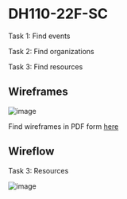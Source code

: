 # DH110-22F-SC

Task 1: Find events 

Task 2: Find organizations 

Task 3: Find resources 

## Wireframes 

![image](https://user-images.githubusercontent.com/114601961/199423658-11b394e8-7626-4a8b-92ab-1c385c675212.png)

Find wireframes in PDF form [here](https://github.com/saigecarter/DH110-22F-SC/files/9917460/assignment5.lofi.wireframes.pdf)

## Wireflow 

Task 3: Resources

![image](https://user-images.githubusercontent.com/114601961/199426194-68be221b-5209-4e54-95c3-0848c35df112.png)
